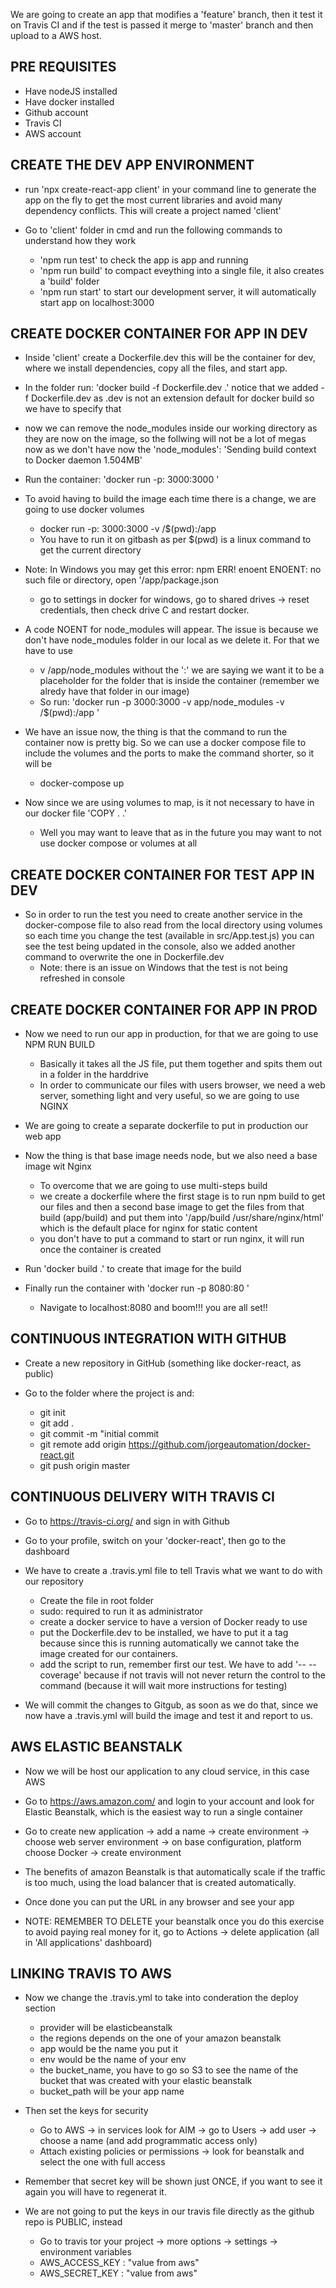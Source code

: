 We are going to create an app that modifies a 'feature' branch, then it test it on Travis CI and if the test is passed it merge to 'master' branch and then upload to a AWS host.

PRE REQUISITES
--------------

- Have nodeJS installed
- Have docker installed
- Github account
- Travis CI
- AWS account

CREATE THE DEV APP ENVIRONMENT
------------------------------

- run 'npx create-react-app client' in your command line to generate the app on the fly to get the most current libraries and avoid many dependency conflicts. This will create a project named 'client'

- Go to 'client' folder in cmd and run the following commands to understand how they work
    - 'npm run test' to check the app is app and running
    - 'npm run build' to compact eveything into a single file, it also creates a 'build' folder
    - 'npm run start' to start our development server, it will automatically start app on localhost:3000

CREATE DOCKER CONTAINER FOR APP IN DEV
--------------------------------------

- Inside 'client' create a Dockerfile.dev this will be the container for dev, where we install dependencies, copy all the files, and start app.

- In the folder run: 'docker build -f Dockerfile.dev .' notice that we added -f Dockerfile.dev as .dev is not an extension default for docker build so we have to specify that

- now we can remove the node_modules inside our working directory as they are now on the image, so the follwing will not be a lot of megas now as we don't have now the 'node_modules': 'Sending build context to Docker daemon  1.504MB'

- Run the container: 'docker run -p: 3000:3000 <imageid>'

- To avoid having to build the image each time there is a change, we are going to use docker volumes
    - docker run -p: 3000:3000 -v /$(pwd):/app <imageid> 
    - You have to run it on gitbash as per $(pwd) is a linux command to get the current directory

- Note: In Windows you may get this error: npm ERR! enoent ENOENT: no such file or directory, open '/app/package.json
    - go to settings in docker for windows, go to shared drives -> reset credentials, then check drive C and restart docker.

- A code NOENT for node_modules will appear. The issue is because we don't have node_modules folder in our local as we delete it. For that we have to use
    - v /app/node_modules without the ':' we are saying we want it to be a placeholder for the folder that is inside the container (remember we alredy have that folder in our image)
    - So run: 'docker run -p 3000:3000 -v app/node_modules -v /$(pwd):/app <imageid>'

- We have an issue now, the thing is that the command to run the container now is pretty big. So we can use a docker compose file to include the volumes and the ports to make the command shorter, so it will be
    - docker-compose up

- Now since we are using volumes to map, is it not necessary to have in our docker file 'COPY . .'
    - Well you may want to leave that as in the future you may want to not use docker compose or volumes at all

CREATE DOCKER CONTAINER FOR TEST APP IN DEV
-------------------------------------------

- So in order to run the test you need to create another service in the docker-compose file to also read from the local directory using volumes so each time you change the test (available in src/App.test.js) you can see the test being updated in the console, also we added another command to overwrite the one in Dockerfile.dev
    - Note: there is an issue on Windows that the test is not being refreshed in console

CREATE DOCKER CONTAINER FOR APP IN PROD
---------------------------------------

- Now we need to run our app in production, for that we are going to use NPM RUN BUILD
    - Basically it takes all the JS file, put them together and spits them out in a folder in the harddrive
    - In order to communicate our files with users browser, we need a web server, something light and very useful, so we are going to use NGINX

- We are going to create a separate dockerfile to put in production our web app

- Now the thing is that base image needs node, but we also need a base image wit Nginx
    - To overcome that we are going to use multi-steps build
    - we create a dockerfile where the first stage is to run npm build to get our files and then a second base image to get the files from that build (app/build) and put them into '/app/build /usr/share/nginx/html' which is the default place for nginx for static content
    - you don't have to put a command to start or run nginx, it will run once the container is created

- Run 'docker build .' to create that image for the build

- Finally run the container with 'docker run -p 8080:80 <image id>'
    - Navigate to localhost:8080 and boom!!! you are all set!!

CONTINUOUS INTEGRATION WITH GITHUB
----------------------------------

- Create a new repository in GitHub (something like docker-react, as public)

- Go to the folder where the project is and:
    - git init
    - git add .
    - git commit -m "initial commit
    - git remote add origin https://github.com/jorgeautomation/docker-react.git
    - git push origin master

CONTINUOUS DELIVERY WITH TRAVIS CI
----------------------------------

- Go to https://travis-ci.org/ and sign in with Github

- Go to your profile, switch on your 'docker-react', then go to the dashboard

- We have to create a .travis.yml file to tell Travis what we want to do with our repository
    - Create the file in root folder
    - sudo: required to run it as administrator
    - create a docker service to have a version of Docker ready to use
    - put the Dockerfile.dev to be installed, we have to put it a tag because since this is running automatically we cannot take the image created for our containers.
    - add the script to run, remember first our test. We have to add '-- --coverage' because if not travis will not never return the control to the command (because it will wait more instructions for testing)

- We will commit the changes to Gitgub, as soon as we do that, since we now have a .travis.yml will build the image and test it and report to us.

AWS ELASTIC BEANSTALK
---------------------

- Now we will be host our application to any cloud service, in this case AWS

- Go to https://aws.amazon.com/ and login to your account and look for Elastic Beanstalk, which is the easiest way to run a single container

- Go to create new application -> add a name -> create environment -> choose web server environment -> on base configuration, platform choose Docker -> create environment

- The benefits of amazon Beanstalk is that automatically scale if the traffic is too much, using the load balancer that is created automatically. 

- Once done you can put the URL in any browser and see your app

- NOTE: REMEMBER TO DELETE your beanstalk once you do this exercise to avoid paying real money for it, go to Actions -> delete application (all in 'All applications' dashboard)

LINKING TRAVIS TO AWS
---------------------

- Now we change the .travis.yml to take into conderation the deploy section
    - provider will be elasticbeanstalk
    - the regions depends on the one of your amazon beanstalk
    - app would be the name you put it
    - env would be the name of your env
    - the bucket_name, you have to go so S3 to see the name of the bucket that was created with your elastic beanstalk
    - bucket_path will be your app name

- Then set the keys for security
    - Go to AWS -> in services look for AIM -> go to Users -> add user -> choose a name (and add programmatic access only)
    - Attach existing policies or permissions -> look for beanstalk and select the one with full access

- Remember that secret key will be shown just ONCE, if you want to see it again you will have to regenerat it.

- We are not going to put the keys in our travis file directly as the github repo is PUBLIC, instead 
    - Go to travis tor your project -> more options -> settings -> environment variables
    - AWS_ACCESS_KEY : "value from aws"
    - AWS_SECRET_KEY : "value from aws"